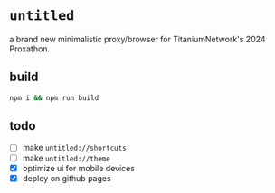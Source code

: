 # `untitled`
a brand new minimalistic proxy/browser for TitaniumNetwork's 2024 Proxathon.

## build
```bash
npm i && npm run build
```
## todo

- [ ] make `untitled://shortcuts`
- [ ] make `untitled://theme`
- [x] optimize ui for mobile devices
- [x] deploy on github pages